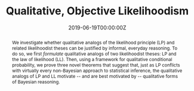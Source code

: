 ---
title: "Qualitative, Objective Likelihoodism"
authors:
- Conor Mayo-Wilson
- admin
- Soham Pardeshi
date: "2019-06-19T00:00:00Z"
doi: ""

# Publication type.
# Legend: 0 = Uncategorized; 1 = Conference paper; 2 = Journal article;
# 3 = Preprint / Working Paper; 4 = Report; 5 = Book; 6 = Book section;
# 7 = Thesis; 8 = Patent
publication_types: ["1"]

# Publication name and optional abbreviated publication name.
publication: Presented at *Formal Epistemology Workshop (2019)*
publication_short: Presented at *FEW 2019*

abstract: "We investigate whether qualitative analogs of the likelihood principle (LP) and related likelihoodist theses can be justified by informal, everyday reasoning.  To do so, we first *formulate* qualitative analogs of two likelihoodist theses: LP and the law of likelihood (LL). Then, using a framework for qualitative conditional probability, we prove three novel theorems that suggest that, just as LP conflicts with virtually every non-Bayesian approach to statistical inference, the qualitative analogs of LP and LL motivate -- and are best motivated by -- qualitative forms of Bayesian reasoning."

# Summary. An optional shortened abstract.
# summary: We augment an existing model of present bias with a competitive element. We show that competition, and a small amount of reward, can alleviate the substantial harms of present bias in various settings.

tags:
- Philosophy

links:
- name: Philosophical Paper
  url: '/files/quol_few19.pdf'
- name: Technical Paper
  url: '/files/quol.pdf'
# url_pdf: /files/thesis.pdf
# url_code: '#'
# url_dataset: '#'
# url_poster: '#'
# url_project: ''
url_slides: '/files/quol_few19_slides.pdf'
# url_source: '#'
# url_video: '#'

# Associated Projects (optional).
#   Associate this publication with one or more of your projects.
#   Simply enter your project's folder or file name without extension.
#   E.g. `internal-project` references `content/project/internal-project/index.md`.
#   Otherwise, set `projects: []`.
projects:
- rb

# Slides (optional).
#   Associate this publication with Markdown slides.
#   Simply enter your slide deck's filename without extension.
#   E.g. `slides: "example"` references `content/slides/example/index.md`.
#   Otherwise, set `slides: ""`.
# slides: example
---